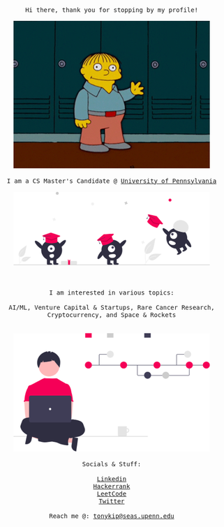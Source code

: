 <p align="center">
  </br>
      <samp>Hi there, thank you for stopping by my profile!</samp>
  </br>
  <samp>
    </br>
      <img src="assets/wav.gif" width="450px"> 
    <br/>
     </br>
      I am a CS Master's Candidate @ <a href=https://gradadm.seas.upenn.edu/masters/computer-and-information-technology-mcit-online/ target="blank">University of Pennsylvania</a>
    <br/>
    </br>
      <img src="assets/col.svg" width="450px"> 
    </br>
  <br/>
  </br>
      </br>I am interested in various topics:<br/></br>AI/ML, Venture Capital & Startups, Rare Cancer Research, Cryptocurrency, and Space & Rockets<br/>
  </samp>
  <br/>
  </div>
    </br>
      <img src="assets/vc.svg" width="450px">
    <br/>
  <samp></br> Socials & Stuff: <br/></samp>
  </br>
    <a href="https://www.linkedin.com/in/tonykipkemboi/" target="blank"><samp>Linkedin</samp></a>
  </br>
    <a href="https://www.hackerrank.com/tonykip" target="blank"><samp>Hackerrank</samp></a>
  </br>
    <a href="https://leetcode.com/tonykipkemboi/" target="blank"><samp>LeetCode</samp></a>
  </br>
    <a href="https://twitter.com/Tonykip92" target="blank"><samp>Twitter</samp></a>
  </br>
  <samp>
  </br>
      Reach me @: <a href=mailto:tonykip@seas.upenn.edu target="blank">tonykip@seas.upenn.edu</a>
  <br/>
  </samp>
</p>
